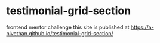 # testimonial-grid-section
frontend mentor challenge
this site is published at https://a-nivethan.github.io/testimonial-grid-section/
